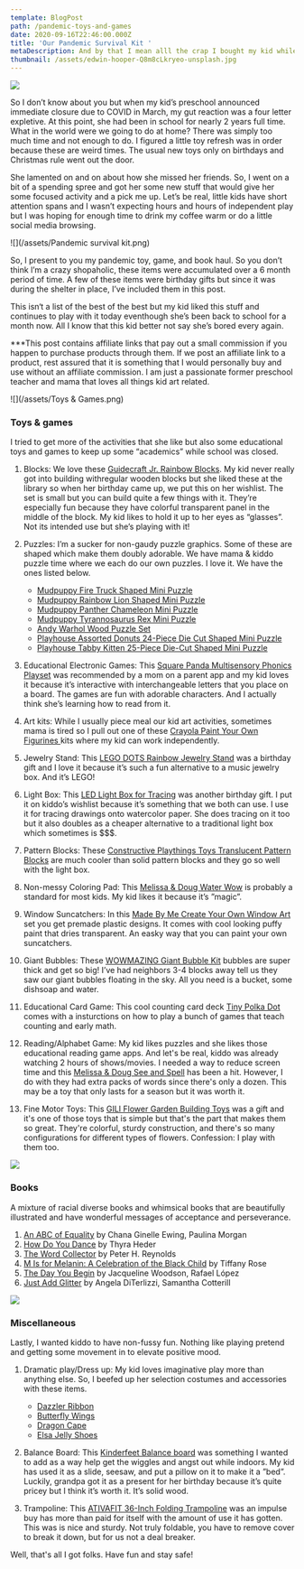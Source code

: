 ```yaml
---
template: BlogPost
path: /pandemic-toys-and-games
date: 2020-09-16T22:46:00.000Z
title: 'Our Pandemic Survival Kit '
metaDescription: And by that I mean alll the crap I bought my kid while school was closed
thumbnail: /assets/edwin-hooper-Q8m8cLkryeo-unsplash.jpg
---
```

![](/assets/D75FF53B-746D-4C8A-86AF-24AB3B980ADA.jpeg)

So I don’t know about you but when my kid’s preschool announced immediate closure due to COVID in March, my gut reaction was a four letter expletive. At this point, she had been in school for nearly 2 years full time. What in the world were we going to do at home? There was simply too much time and not enough to do. I figured a little toy refresh was in order because these are weird times. The usual new toys only on birthdays and Christmas rule went out the door. 

She lamented on and on about how she missed her friends. So, I went on a bit of a spending spree and got her some new stuff that would give her some focused activity and a pick me up. Let’s be real, little kids have short attention spans and I wasn’t expecting hours and hours of independent play but I was hoping for enough time to drink my coffee warm or do a little social media browsing. 

![](/assets/Pandemic survival kit.png)

So, I present to you my pandemic toy, game, and book haul. So you don’t think l’m a crazy shopaholic, these items were accumulated over a 6 month period of time. A few of these items were birthday gifts but since it was during the shelter in place, I’ve included them in this post. 

This isn‘t a list of the best of the best but my kid liked this stuff and continues to play with it today eventhough she’s been back to school for a month now. All I know that this kid better not say she’s bored every again. 

\*\**This post contains affiliate links that pay out a small commission if you happen to purchase products through them.  If we post an affiliate link to a product, rest assured that it is something that I would personally buy and use without an affiliate commission. I am just a passionate former preschool teacher and mama that loves all things kid art related.

![](/assets/Toys & Games.png)

### Toys & games

I tried to get more of the activities that she like but also some educational toys and games to keep up some “academics” while school was closed.

1. Blocks: We love these [Guidecraft Jr. Rainbow Blocks](https://amzn.to/34PWRMj). My kid never really got into building withregular wooden blocks but she liked these at the library so when her birthday came up, we put this on her wishlist. The set is small but you can build quite a few things with it. They’re especially fun because they have colorful transparent panel in the middle of the block. My kid likes to hold it up to her eyes as “glasses”. Not its intended use but she’s playing with it!  [](https://amzn.to/34PWRMj)
2. Puzzles: I’m a sucker for non-gaudy puzzle graphics. Some of these are shaped which make them doubly adorable. We have mama & kiddo puzzle time where we each do our own puzzles. I love it. We have the ones listed below.

   * [Mudpuppy Fire Truck Shaped Mini Puzzle](https://amzn.to/2YTIZN8)
   * [Mudpuppy Rainbow Lion Shaped Mini Puzzle](https://amzn.to/3lCA2l6)
   * [Mudpuppy Panther Chameleon Mini Puzzle](https://amzn.to/3lE23Zx)
   * [Mudpuppy Tyrannosaurus Rex Mini Puzzle](https://amzn.to/3lD6tA7)
   * [Andy Warhol Wood Puzzle Set](https://amzn.to/2FGndWv)
   * [Playhouse Assorted Donuts 24-Piece Die Cut Shaped Mini Puzzle](https://amzn.to/35JMIkz)
   * [Playhouse Tabby Kitten 25-Piece Die-Cut Shaped Mini Puzzle](https://amzn.to/3hE098f)
3. Educational Electronic Games: This [Square Panda Multisensory Phonics Playset](https://amzn.to/3jxwjU4) was recommended by a mom on a parent app and my kid loves it because it’s interactive with interchangeable letters that you place on a board. The games are fun with adorable characters. And I actually think she’s learning how to read from it.  [](https://amzn.to/3jxwjU4)
4. Art kits: While I usually piece meal our kid art activities, sometimes mama is tired so I pull out one of these [Crayola Paint Your Own Figurines ](https://amzn.to/2YBKa3A) kits where my kid can work independently. 
5. Jewelry Stand: This [LEGO DOTS Rainbow Jewelry Stand](https://amzn.to/3hsc2ia) was a birthday gift and I love it because it’s such a fun alternative to a music jewelry box. And it’s LEGO! [](https://amzn.to/3hsc2ia)
6. Light Box: This [LED Light Box for Tracing](https://amzn.to/2YEH6E9) was another birthday gift. I put it on kiddo’s wishlist because it’s something that we both can use. I use it for tracing drawings onto watercolor paper. She does tracing on it too but it also doubles as a cheaper alternative to a traditional light box which sometimes is $$$. [](https://amzn.to/2YEH6E9)
7. Pattern Blocks: These [Constructive Playthings Toys Translucent Pattern Blocks](https://amzn.to/2Qrw2FR) are much cooler than solid pattern blocks and they go so well with the light box. [](https://amzn.to/2Qrw2FR)
8. Non-messy Coloring Pad: This [Melissa & Doug Water Wow](https://amzn.to/3ljAyo1) is probably a standard for most kids. My kid likes it because it’s ”magic”. [](https://amzn.to/3ljAyo1)
9. Window Suncatchers: In this [Made By Me Create Your Own Window Art](https://amzn.to/3lnMntd) set you get premade plastic designs. It comes with cool looking puffy paint that dries transparent. An easky way that you can paint your own suncatchers. 
10. Giant Bubbles: These [WOWMAZING Giant Bubble Kit](https://amzn.to/34zG2oC) bubbles are super thick and get so big! I’ve had neighbors 3-4 blocks away tell us they saw our giant bubbles floating in the sky. All you need is a bucket, some dishsoap and water.  [](https://amzn.to/34zG2oC)
11. Educational Card Game: This cool counting card deck [Tiny Polka Dot](https://amzn.to/32CpiMo) comes with a insturctions on how to play a bunch of games that teach counting and early math. [](https://amzn.to/32CpiMo)
12. Reading/Alphabet Game: My kid likes puzzles and she likes those educational reading game apps. And let's be real, kiddo was already watching 2 hours of shows/movies. I needed a way to reduce screen time and this [Melissa & Doug See and Spell](https://amzn.to/3muKWd6) has been a hit. However, I do with they had extra packs of words since there's only a dozen. This may be a toy that only lasts for a season but it was worth it.  [](https://amzn.to/3muKWd6)
13. Fine Motor Toys: This [GILI Flower Garden Building Toys](https://amzn.to/300GgCr) was a gift and it's one of those toys that is simple but that's the part that makes them so great. They're colorful, sturdy construction, and there's so many configurations for different types of flowers. Confession: I play with them too. 

![](/assets/Books.png)

### Books

A mixture of racial diverse books and whimsical books that are beautifully illustrated and have wonderful messages of acceptance and perseverance.

1. [An ABC of Equality](https://amzn.to/2ZIvmRv) by Chana Ginelle Ewing, Paulina Morgan
2. [How Do You Dance](https://amzn.to/2RAcVKa) by Thyra Heder
3. [The Word Collector](https://amzn.to/2FI8Dhc) by Peter H. Reynolds
4. [M Is for Melanin: A Celebration of the Black Child](https://amzn.to/2RzZqKI) by Tiffany Rose
5. [The Day You Begin](https://amzn.to/3hy1QUt) by Jacqueline Woodson, Rafael López
6. [Just Add Glitter](https://amzn.to/3c3IbL4) by Angela DiTerlizzi, Samantha Cotterill

![](/assets/Dramaticplay.png)

### Miscellaneous

Lastly, I wanted kiddo to have non-fussy fun. Nothing like playing pretend and getting some movement in to elevate positive mood.

1. Dramatic play/Dress up: My kid loves imaginative play more than anything else. So, I beefed up her selection costumes and accessories with these items.

   * [Dazzler Ribbon](https://amzn.to/2E754ke)
   * [Butterfly Wings](https://amzn.to/2FzaJjG)
   * [Dragon Cape](https://amzn.to/2FKlzTG)
   * [Elsa Jelly Shoes](https://amzn.to/3hDUIpQ)
2. Balance Board: This [Kinderfeet Balance board](https://amzn.to/2ZJEjKu) was something I wanted to add as a way help get the wiggles and angst out while indoors. My kid has used it as a slide, seesaw, and put a pillow on it to make it a ”bed”. Luckily, grandpa got it as a present for her birthday because it’s quite pricey but I think it’s worth it. It’s solid wood.
3. Trampoline: This [](https://amzn.to/2ZIvmRv)[ATIVAFIT 36-Inch Folding Trampoline](https://amzn.to/2ZIvmRv) was an impulse buy has more than paid for itself with the amount of use it has gotten. This was is nice and sturdy. Not truly foldable, you have to remove cover to break it down, but for us not a deal breaker.

Well, that's all I got folks. Have fun and stay safe!
